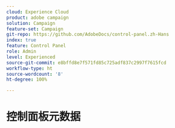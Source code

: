 ```yaml
---
cloud: Experience Cloud
product: adobe campaign
solution: Campaign
feature-set: Campaign
git-repo: https://github.com/AdobeDocs/control-panel.zh-Hans
index: true
feature: Control Panel
role: Admin
level: Experienced
source-git-commit: e8bffd8e7f571fd85c725adf837c2997f7615fcd
workflow-type: ht
source-wordcount: '8'
ht-degree: 100%

---
```



# 控制面板元数据
